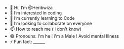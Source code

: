 - 👋 Hi, I’m @Heribwiza
- 👀 I’m interested in coding 
- 🌱 I’m currently learning to Code 
- 💞️ I’m looking to collaborate on everyone 
- 📫 How to reach me ( i don't know)
- 😄 Pronouns: I'm he ! i'm a Male ! Avoid mental Illness 
- ⚡ Fun fact: ______

<!---
Heribwiza/Heribwiza is a ✨ special ✨ repository because its `README.md` (this file) appears on your GitHub profile.
You can click the Preview link to take a look at your changes.
--->
